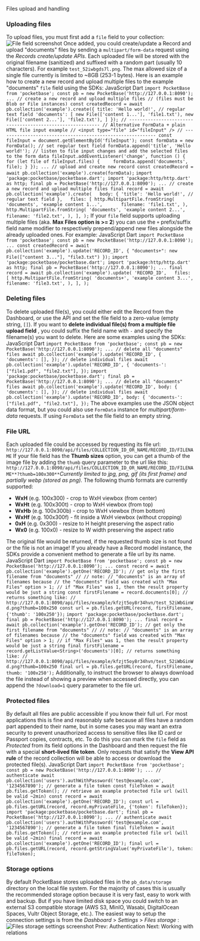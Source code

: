 Files upload and handling
###  Uploading files 
To upload files, you must first add a `file` field to your collection:
![File field screenshot](https://pocketbase.io/images/screenshots/file-field.png)
Once added, you could create/update a Record and upload "documents" files by sending a `multipart/form-data` request using the _Records create/update APIs_.
Each uploaded file will be stored with the original filename (sanitized) and suffixed with a random part (usually 10 characters). For example `test_52iwbgds7l.png`.
The max allowed size of a single file currently is limited to ~8GB (253-1 bytes).
Here is an example how to create a new record and upload multiple files to the example "documents" `file` field using the SDKs:
JavaScript
Dart
`import PocketBase from 'pocketbase'; const pb = new PocketBase('http://127.0.0.1:8090'); ... // create a new record and upload multiple files // (files must be Blob or File instances) const createdRecord = await pb.collection('example').create({ title: 'Hello world!', // regular text field 'documents': [ new File(['content 1...'], 'file1.txt'), new File(['content 2...'], 'file2.txt'), ] }); // ----------------------------------------------------------- // Alternative FormData + plain HTML file input example // <input type="file" id="fileInput" /> // ----------------------------------------------------------- const fileInput = document.getElementById('fileInput'); const formData = new FormData(); // set regular text field formData.append('title', 'Hello world!'); // listen to file input changes and add the selected files to the form data fileInput.addEventListener('change', function () { for (let file of fileInput.files) {     formData.append('documents', file); } }); ... // upload and create new record const createdRecord = await pb.collection('example').create(formData);`
`import 'package:pocketbase/pocketbase.dart'; import 'package:http/http.dart' as http; final pb = PocketBase('http://127.0.0.1:8090'); ... // create a new record and upload multiple files final record = await pb.collection('example').create(   body: { 'title': 'Hello world!', // regular text field },   files: [ http.MultipartFile.fromString( 'documents', 'example content 1...',       filename: 'file1.txt', ), http.MultipartFile.fromString( 'documents', 'example content 2...',       filename: 'file2.txt', ), ], );`
If your `file` field supports uploading multiple files (aka. **Max Files option is >= 2**) you can use the `+` prefix/suffix field name modifier to respectively prepend/append new files alongside the already uploaded ones. For example:
JavaScript
Dart
`import PocketBase from 'pocketbase'; const pb = new PocketBase('http://127.0.0.1:8090'); ... const createdRecord = await pb.collection('example').update('RECORD_ID', { "documents+": new File(["content 3..."], "file3.txt") });`
`import 'package:pocketbase/pocketbase.dart'; import 'package:http/http.dart' as http; final pb = PocketBase('http://127.0.0.1:8090'); ... final record = await pb.collection('example').update( 'RECORD_ID',   files: [ http.MultipartFile.fromString( 'documents+', 'example content 3...',       filename: 'file3.txt', ), ], );`
###  Deleting files 
To delete uploaded file(s), you could either edit the Record from the Dashboard, or use the API and set the file field to a zero-value (empty string, `[]`).
If you want to **delete individual file(s) from a multiple file upload field** , you could suffix the field name with `-` and specify the filename(s) you want to delete. Here are some examples using the SDKs:
JavaScript
Dart
`import PocketBase from 'pocketbase'; const pb = new PocketBase('http://127.0.0.1:8090'); ... // delete all "documents" files await pb.collection('example').update('RECORD_ID', { 'documents': [], }); // delete individual files await pb.collection('example').update('RECORD_ID', { 'documents-': ["file1.pdf", "file2.txt"], });`
`import 'package:pocketbase/pocketbase.dart'; final pb = PocketBase('http://127.0.0.1:8090'); ... // delete all "documents" files await pb.collection('example').update('RECORD_ID', body: { 'documents': [], }); // delete individual files await pb.collection('example').update('RECORD_ID', body: { 'documents-': ["file1.pdf", "file2.txt"], });`
The above examples use the JSON object data format, but you could also use `FormData` instance for _multipart/form-data_ requests. If using `FormData` set the file field to an empty string.
###  File URL 
Each uploaded file could be accessed by requesting its file url: `http://127.0.0.1:8090/api/files/COLLECTION_ID_OR_NAME/RECORD_ID/FILENAME`
If your file field has the **Thumb sizes** option, you can get a thumb of the image file by adding the `thumb` query parameter to the url like this: `http://127.0.0.1:8090/api/files/COLLECTION_ID_OR_NAME/RECORD_ID/FILENAME**?thumb=100x300**`_Currently limited to jpg, png, gif (its first frame) and partially webp (stored as png)._
The following thumb formats are currently supported:
  * **WxH** (e.g. 100x300) - crop to WxH viewbox (from center)
  * **WxHt** (e.g. 100x300t) - crop to WxH viewbox (from top)
  * **WxHb** (e.g. 100x300b) - crop to WxH viewbox (from bottom)
  * **WxHf** (e.g. 100x300f) - fit inside a WxH viewbox (without cropping)
  * **0xH** (e.g. 0x300) - resize to H height preserving the aspect ratio
  * **Wx0** (e.g. 100x0) - resize to W width preserving the aspect ratio


The original file would be returned, if the requested thumb size is not found or the file is not an image!
If you already have a Record model instance, the SDKs provide a convenient method to generate a file url by its name.
JavaScript
Dart
`import PocketBase from 'pocketbase'; const pb = new PocketBase('http://127.0.0.1:8090'); ... const record = await pb.collection('example').getOne('RECORD_ID'); // get only the first filename from "documents" // // note: // "documents" is an array of filenames because // the "documents" field was created with "Max Files" option > 1; // if "Max Files" was 1, then the result property would be just a string const firstFilename = record.documents[0]; // returns something like: // http://127.0.0.1:8090/api/files/example/kfzjt5oy8r34hvn/test_52iWbGinWd.png?thumb=100x250 const url = pb.files.getURL(record, firstFilename, {'thumb': '100x250'});`
`import 'package:pocketbase/pocketbase.dart'; final pb = PocketBase('http://127.0.0.1:8090'); ... final record = await pb.collection('example').getOne('RECORD_ID'); // get only the first filename from "documents" // // note: // "documents" is an array of filenames because // the "documents" field was created with "Max Files" option > 1; // if "Max Files" was 1, then the result property would be just a string final firstFilename = record.getListValue<String>('documents')[0]; // returns something like: // http://127.0.0.1:8090/api/files/example/kfzjt5oy8r34hvn/test_52iWbGinWd.png?thumb=100x250 final url = pb.files.getURL(record, firstFilename, thumb: '100x250');`
Additionally, to instruct the browser to always download the file instead of showing a preview when accessed directly, you can append the `?download=1` query parameter to the file url.
###  Protected files 
By default all files are public accessible if you know their full url.
For most applications this is fine and reasonably safe because all files have a random part appended to their name, but in some cases you may want an extra security to prevent unauthorized access to sensitive files like ID card or Passport copies, contracts, etc.
To do this you can mark the `file` field as _Protected_ from its field options in the Dashboard and then request the file with a special **short-lived file token**.
Only requests that satisfy the **View API rule** of the record collection will be able to access or download the protected file(s).
JavaScript
Dart
`import PocketBase from 'pocketbase'; const pb = new PocketBase('http://127.0.0.1:8090'); ... // authenticate await pb.collection('users').authWithPassword('test@example.com', '1234567890'); // generate a file token const fileToken = await pb.files.getToken(); // retrieve an example protected file url (will be valid ~2min) const record = await pb.collection('example').getOne('RECORD_ID'); const url = pb.files.getURL(record, record.myPrivateFile, {'token': fileToken});`
`import 'package:pocketbase/pocketbase.dart'; final pb = PocketBase('http://127.0.0.1:8090'); ... // authenticate await pb.collection('users').authWithPassword('test@example.com', '1234567890'); // generate a file token final fileToken = await pb.files.getToken(); // retrieve an example protected file url (will be valid ~2min) final record = await pb.collection('example').getOne('RECORD_ID'); final url = pb.files.getURL(record, record.getStringValue('myPrivateFile'), token: fileToken);`
###  Storage options 
By default PocketBase stores uploaded files in the `pb_data/storage` directory on the local file system. For the majority of cases this is usually the recommended storage option because it is very fast, easy to work with and backup.
But if you have limited disk space you could switch to an external S3 compatible storage (AWS S3, MinIO, Wasabi, DigitalOcean Spaces, Vultr Object Storage, etc.). The easiest way to setup the connection settings is from the _Dashboard_ > _Settings_ > _Files storage_ :
![Files storage settings screenshot](https://pocketbase.io/images/screenshots/files-storage.png)
Prev: Authentication Next: Working with relations
